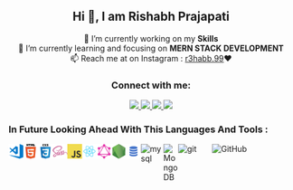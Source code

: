 

<!--
**r3habb99/r3habb99** is a ✨ _special_ ✨ repository because its `README.md` (this file) appears on your GitHub profile.

Here are some ideas to get you started:

- 🔭 I’m currently working on ...
- 🌱 I’m currently learning ...
- 👯 I’m looking to collaborate on ...
- 🤔 I’m looking for help with ...
- 💬 Ask me about ...
- 📫 How to reach me: ...
- 😄 Pronouns: ...
- ⚡ Fun fact: ...
-->

<h2 align="center"> Hi 👋, I am Rishabh Prajapati</h2>

<!-- <img src="https://github-readme-stats.vercel.app/api/?username=r3habb99&show_icons=true" alt="git stats"> -->


<p align="center">
🔭 I’m currently working on my <b>Skills</b> <br/>
 🌱 I’m currently learning and focusing on <b>MERN STACK DEVELOPMENT</b><br/>
 📫 Reach me at on Instagram : <a href="https://www.instagram.com/r3habb.99">r3habb.99</a>&#x2764<br/>
 </p>

<h3 align="center">Connect with me:</h3>
<p align="center">

<a href="https://www.instagram.com/r3habb.99/"> 
    <img src="https://img.icons8.com/ios-glyphs/60/fa314a/instagram-new.png" />
</a>
<a href="https://www.facebook.com/rishabh.prajapati.77920/"> 
    <img src="https://img.icons8.com/ios-glyphs/60/fa314a/facebook-new.png" />
</a>
<a  href="https://www.linkedin.com/in/rishabh-prajapati-a37137198/">
    <img src="https://img.icons8.com/ios-glyphs/60/fa314a/linkedin.png" />
</a>
<a href="https://github.com/r3habb99"> 
    <img src="https://img.icons8.com/ios-glyphs/60/fa314a/github.png" />
</a>



### In Future Looking Ahead With This Languages And Tools :

[<img align="left" alt="Visual Studio Code" width="26px" src="https://raw.githubusercontent.com/github/explore/80688e429a7d4ef2fca1e82350fe8e3517d3494d/topics/visual-studio-code/visual-studio-code.png" />][repo]
[<img align="left" alt="html5" width="26px" src="https://raw.githubusercontent.com/github/explore/80688e429a7d4ef2fca1e82350fe8e3517d3494d/topics/html/html.png" />][repo]
[<img align="left" alt="CSS3" width="26px" src="https://raw.githubusercontent.com/github/explore/80688e429a7d4ef2fca1e82350fe8e3517d3494d/topics/css/css.png" />][repo]
[<img align="left" alt="sass" width="26px" src="https://raw.githubusercontent.com/github/explore/80688e429a7d4ef2fca1e82350fe8e3517d3494d/topics/sass/sass.png" />][repo]
[<img align="left" alt="JavaScript" width="26px" src="https://raw.githubusercontent.com/github/explore/80688e429a7d4ef2fca1e82350fe8e3517d3494d/topics/javascript/javascript.png" />][repo]
[<img align="left" alt="react" width="26px" src="https://raw.githubusercontent.com/github/explore/80688e429a7d4ef2fca1e82350fe8e3517d3494d/topics/react/react.png" />][repo]
[<img align="left" alt="graphql" width="26px" src="https://raw.githubusercontent.com/github/explore/80688e429a7d4ef2fca1e82350fe8e3517d3494d/topics/graphql/graphql.png" />][repo]
[<img align="left" alt="Node.js" width="26px" src="https://raw.githubusercontent.com/github/explore/80688e429a7d4ef2fca1e82350fe8e3517d3494d/topics/nodejs/nodejs.png" />][repo]
[<img align="left" alt="SQL" width="26px" src="https://raw.githubusercontent.com/github/explore/80688e429a7d4ef2fca1e82350fe8e3517d3494d/topics/sql/sql.png" />][repo]
[<img align="left" alt="mysql" width="40px" src="https://labs.mysql.com/common/logos/mysql-logo.svg?v2" />][repo]
[<img align="left" alt="MongoDB" width="26px" src="https://www.mongodb.com/assets/images/global/favicon.ico" />][repo]
[<img align="left" alt="git" width="60" src="https://git-scm.com/images/logo@2x.png" />][repo]
[<img align="left" alt="GitHub" src="https://img.icons8.com/ios-filled/35/fa314a/github.png" />][repo]


<br />

[repo]: https://github.com/r3habb99

</p>
